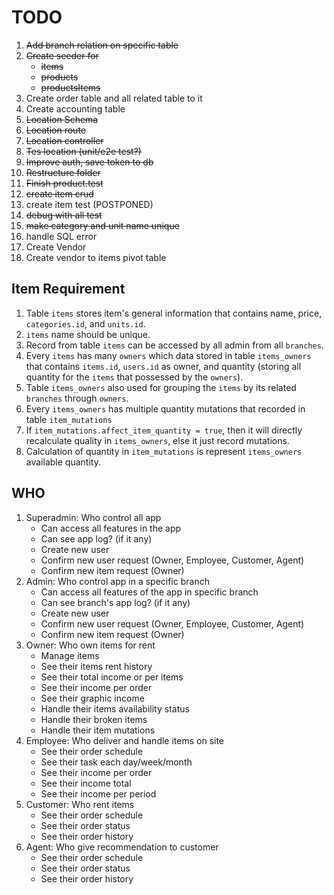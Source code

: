 # TODO

1. ~~Add branch relation on specific table~~
2. ~~Create seeder for~~
    - ~~items~~
    - ~~products~~
    - ~~productsItems~~
3. Create order table and all related table to it
4. Create accounting table
5. ~~Location Schema~~
6. ~~Location route~~
7. ~~Location controller~~
8. ~~Tes location (unit/e2e test?)~~
9. ~~Improve auth, save token to db~~
10. ~~Restructure folder~~
11. ~~Finish product.test~~
12. ~~create item crud~~
13. create item test (POSTPONED)
14. ~~debug with all test~~
15. ~~make category and unit name unique~~
16. handle SQL error
17. Create Vendor
18. Create vendor to items pivot table

## Item Requirement

1. Table `items` stores item's general information that contains name, price, `categories.id`, and `units.id`.
2. `items` name should be unique.
3. Record from table `items` can be accessed by all admin from all `branches`.
4. Every `items` has many `owners` which data stored in table `items_owners` that contains `items.id`, `users.id` as owner, and quantity (storing all quantity for the `items` that possessed by the `owners`).
5. Table `items_owners` also used for grouping the `items` by its related `branches` through `owners`.
6. Every `items_owners` has multiple quantity mutations that recorded in table `item_mutations`
7. If `item_mutations.affect_item_quantity = true`, then it will directly recalculate quality in `items_owners`, else it just record mutations.
8. Calculation of quantity in `item_mutations` is represent `items_owners` available quantity.

## WHO

1. Superadmin: Who control all app
   - Can access all features in the app
   - Can see app log? (if it any)
   - Create new user
   - Confirm new user request (Owner, Employee, Customer, Agent)
   - Confirm new item request (Owner)
2. Admin: Who control app in a specific branch
   - Can access all features of the app in specific branch
   - Can see branch's app log? (if it any)
   - Create new user
   - Confirm new user request (Owner, Employee, Customer, Agent)
   - Confirm new item request (Owner)
3. Owner: Who own items for rent
   - Manage items
   - See their items rent history
   - See their total income or per items
   - See their income per order
   - See their graphic income
   - Handle their items availability status
   - Handle their broken items
   - Handle their item mutations
4. Employee: Who deliver and handle items on site
   - See their order schedule
   - See their task each day/week/month
   - See their income per order
   - See their income total
   - See their income per period
5. Customer: Who rent items
   - See their order schedule
   - See their order status
   - See their order history
6. Agent: Who give recommendation to customer
   - See their order schedule
   - See their order status
   - See their order history
